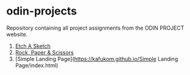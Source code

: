 # odin-projects
Repository containing all project assignments from the ODIN PROJECT website.
1. [Etch A Sketch](https://kafukom.github.io/odin-projects/etch-a-sketch/index.html)
2. [Rock, Paper & Scissors](https://kafukom.github.io/odin-projects/rock-paper-scissors/rock_paper_scissors.html)
3. [Simple Landing Page](https://kafukom.github.io/Simple Landing Page/index.html)

